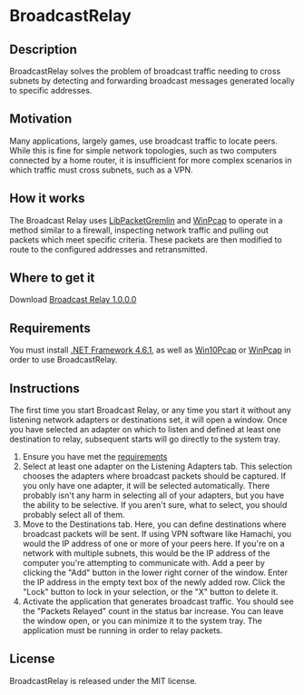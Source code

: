 # BroadcastRelay
## Description
BroadcastRelay solves the problem of broadcast traffic needing to cross subnets by detecting and forwarding broadcast messages generated locally to specific addresses.

## Motivation
Many applications, largely games, use broadcast traffic to locate peers. 
While this is fine for simple network topologies, such as two computers connected by a home router, 
it is insufficient for more complex scenarios in which traffic must cross subnets, such as a VPN. 

## How it works
The Broadcast Relay uses [LibPacketGremlin](https://github.com/SapientGuardian/LibPacketGremlin) and [WinPcap](http://www.winpcap.org) to operate in a method 
similar to a firewall, inspecting network traffic and pulling out packets which meet specific criteria.
These packets are then modified to route to the configured addresses and retransmitted.

## Where to get it
Download [Broadcast Relay 1.0.0.0](https://github.com/SapientGuardian/BroadcastRelay/releases/download/1.0.0.0/BroadcastRelay_1.0.0.0.zip)

## Requirements
You must install [.NET Framework 4.6.1](https://www.microsoft.com/en-us/download/details.aspx?id=49981), as well as [Win10Pcap](http://www.win10pcap.org/download/) or [WinPcap](http://www.winpcap.org/install/default.htm) in order to use BroadcastRelay.

## Instructions
The first time you start Broadcast Relay, or any time you start it without any listening network adapters or destinations set, it will open a window. Once you have selected
an adapter on which to listen and defined at least one destination to relay, subsequent starts will go directly to the system tray.

1. Ensure you have met the [requirements](https://github.com/SapientGuardian/BroadcastRelay#requirements)
1. Select at least one adapter on the Listening Adapters tab. This selection chooses the adapters where broadcast packets should be captured.
If you only have one adapter, it will be selected automatically. There probably isn't any harm in selecting all of your adapters, but you have the ability
to be selective. If you aren't sure, what to select, you should probably select all of them.
1. Move to the Destinations tab. Here, you can define destinations where broadcast packets will be sent. If using VPN software like Hamachi, you would the
IP address of one or more of your peers here. If you're on a network with multiple subnets, this would be the IP address of the computer you're attempting to
communicate with. Add a peer by clicking the "Add" button in the lower right corner of the window. Enter the IP address in the empty text box of the newly
added row. Click the "Lock" button to lock in your selection, or the "X" button to delete it.
1. Activate the application that generates broadcast traffic. You should see the "Packets Relayed" count in the status bar increase. You can leave the window open,
or you can minimize it to the system tray. The application must be running in order to relay packets.

## License
BroadcastRelay is released under the MIT license.